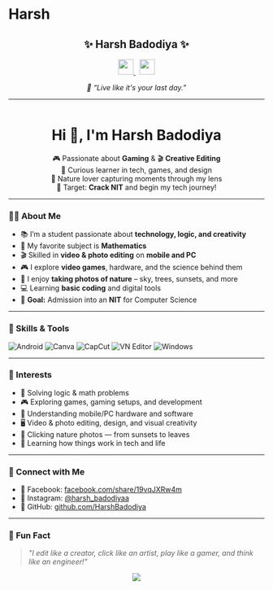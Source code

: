 
# Harsh
<h2 align="center">✨ Harsh Badodiya ✨</h2>

<p align="center">
  <a href="https://www.instagram.com/harsh_badodiyaa?igsh=MW81M2RraGljamNzcw==" target="_blank">
    <img src="https://img.icons8.com/fluency/48/instagram-new.png" width="30" />
  </a>
  &nbsp;
  <a href="https://www.facebook.com/share/19vqJXRw4m/" target="_blank">
    <img src="https://img.icons8.com/color/48/facebook.png" width="30" />
  </a>
</p>

<p align="center"><em>💭 “Live like it's your last day.”</em></p>

---

<p align="center">
  <img file_00000000df4061f5aeb8c51f05000fcc.png />
</p>

<h1 align="center">Hi 👋, I'm Harsh Badodiya</h1>

<p align="center">
  🎮 Passionate about <strong>Gaming</strong> & 🎬 <strong>Creative Editing</strong><br>
  🧠 Curious learner in tech, games, and design<br>
  📸 Nature lover capturing moments through my lens<br>
  🚀 Target: <strong>Crack NIT</strong> and begin my tech journey!
</p>

---

### 🧑‍💻 About Me

- 📚 I’m a student passionate about **technology, logic, and creativity**
- 🧮 My favorite subject is **Mathematics**
- 🎬 Skilled in **video & photo editing** on **mobile and PC**
- 🎮 I explore **video games**, hardware, and the science behind them
- 📸 I enjoy **taking photos of nature** – sky, trees, sunsets, and more
- 💻 Learning **basic coding** and digital tools
- 🏁 **Goal:** Admission into an **NIT** for Computer Science

---

### 🚀 Skills & Tools

![Android](https://img.shields.io/badge/Android-3DDC84?style=for-the-badge&logo=android&logoColor=white)
![Canva](https://img.shields.io/badge/Canva-00C4CC?style=for-the-badge&logo=canva&logoColor=white)
![CapCut](https://img.shields.io/badge/CapCut-000000?style=for-the-badge&logo=capcut&logoColor=white)
![VN Editor](https://img.shields.io/badge/VN%20Editor-000000?style=for-the-badge&logo=video&logoColor=white)
![Windows](https://img.shields.io/badge/Windows-0078D6?style=for-the-badge&logo=windows&logoColor=white)

---

### 🌟 Interests

- 📐 Solving logic & math problems  
- 🎮 Exploring games, gaming setups, and development  
- 📱 Understanding mobile/PC hardware and software  
- 🖥️ Video & photo editing, design, and visual creativity  
- 📸 Clicking nature photos — from sunsets to leaves  
- 🔧 Learning how things work in tech and life  

---

### 📱 Connect with Me

- 📘 Facebook: [facebook.com/share/19vqJXRw4m](https://www.facebook.com/share/19vqJXRw4m/)
- 📸 Instagram: [@harsh_badodiyaa](https://www.instagram.com/harsh_badodiyaa?igsh=MW81M2RraGljamNzcw==)
- 🔗 GitHub: [github.com/HarshBadodiya](https://github.com/HarshBadodiya)

---

### 🎯 Fun Fact

> *"I edit like a creator, click like an artist, play like a gamer, and think like an engineer!"*

<p align="center">
  <img src="https://github-readme-stats.vercel.app/api?username=HarshBadodiya&show_icons=true&theme=radical&hide_border=true" />
</p>
